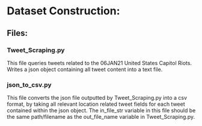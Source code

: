 # Dataset Construction:

## Files:

### Tweet_Scraping.py

This file queries tweets related to the 06JAN21 United States Capitol Riots. Writes a json object containing all tweet content into a text file.

### json_to_csv.py

This file converts the json file outputted by Tweet_Scraping.py into a csv format, by taking all relevant location related tweet fields for each tweet contained within the json object. The in_file_str variable in this file should be the same path/filename as the out_file_name variable in Tweet_Scraping.py.